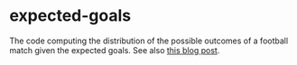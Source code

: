 # expected-goals

The code computing the distribution of the possible outcomes of a football match given the expected goals. See also [this blog post](https://www.jonaslindstrom.dk/?p=330).
